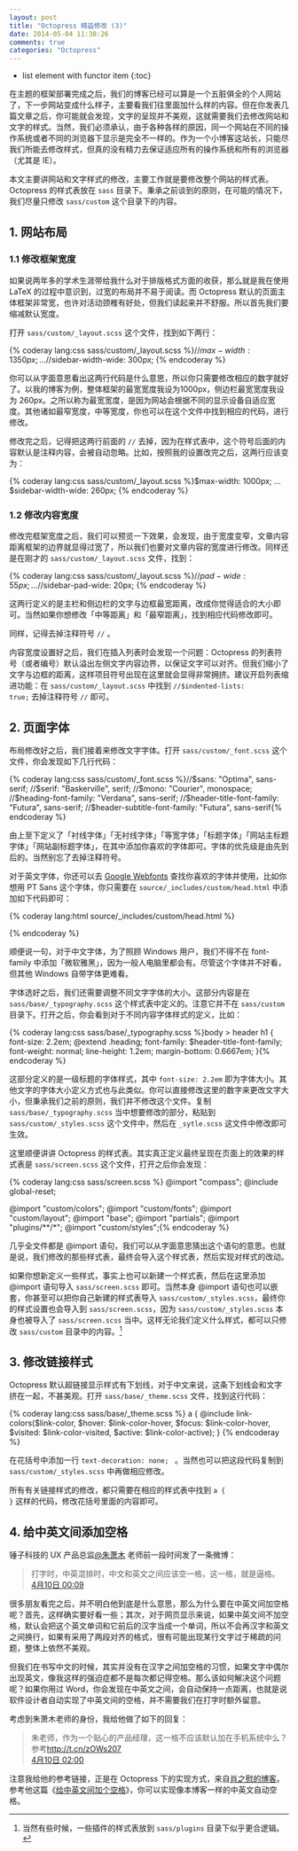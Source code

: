 ```yaml
---
layout: post
title: "Octopress 精益修改 (3)"
date: 2014-05-04 11:38:26
comments: true
categories: "Octopress"
---
```


- list element with functor item
{:toc}

在主题的框架部署完成之后，我们的博客已经可以算是一个五脏俱全的个人网站了，下一步网站变成什么样子，主要看我们往里面加什么样的内容。但在你发表几篇文章之后，你可能就会发现，文字的呈现并不美观，这就需要我们去修改网站和文字的样式。当然，我们必须承认，由于各种各样的原因，同一个网站在不同的操作系统或者不同的浏览器下显示是完全不一样的。作为一个小博客这站长，只能尽我们所能去修改样式，但真的没有精力去保证适应所有的操作系统和所有的浏览器（尤其是 IE）。<!--more-->

本文主要讲网站和文字样式的修改，主要工作就是要修改整个网站的样式表。 Octopress 的样式表放在 <code>sass</code> 目录下。秉承之前谈到的原则，在可能的情况下，我们尽量只修改 <code>sass/custom</code> 这个目录下的内容。

## 1. 网站布局

### 1.1 修改框架宽度

如果说两年多的学术生涯带给我什么对于排版格式方面的收获，那么就是我在使用 LaTeX 的过程中意识到，过宽的布局并不易于阅读。而 Octopress 默认的页面主体框架非常宽，也许对活动颈椎有好处，但我们读起来并不舒服。所以首先我们要缩减默认宽度。

打开 <code>sass/custom/_layout.scss</code> 这个文件，找到如下两行：

{% coderay lang:css sass/custom/_layout.scss %}//$max-width: 1350px;
…
//$sidebar-width-wide: 300px;
{% endcoderay %}

你可以从字面意思看出这两行代码是什么意思，所以你只需要修改相应的数字就好了。以我的博客为例，整体框架的最宽宽度我设为1000px，侧边栏最宽宽度我设为 260px。之所以称为最宽宽度，是因为网站会根据不同的显示设备自适应宽度。其他诸如最窄宽度，中等宽度，你也可以在这个文件中找到相应的代码，进行修改。

修改完之后，记得把这两行前面的 <code>//</code> 去掉，因为在样式表中，这个符号后面的内容默认是注释内容，会被自动忽略。比如，按照我的设置改完之后，这两行应该变为：

{% coderay lang:css sass/custom/_layout.scss %}$max-width: 1000px;
…
$sidebar-width-wide: 260px;
{% endcoderay %}

### 1.2 修改内容宽度

修改完框架宽度之后，我们可以预览一下效果，会发现，由于宽度变窄，文章内容距离框架的边界就显得过宽了，所以我们也要对文章内容的宽度进行修改。同样还是在刚才的 <code>sass/custom/_layout.scss</code> 文件，找到：

{% coderay lang:css sass/custom/_layout.scss %}//$pad-wide: 55px;
…
//$sidebar-pad-wide: 20px;
{% endcoderay %}

这两行定义的是主栏和侧边栏的文字与边框最宽距离，改成你觉得适合的大小即可。当然如果你想修改「中等距离」和「最窄距离」，找到相应代码修改即可。

同样，记得去掉注释符号 <code>//</code> 。

内容宽度设置好之后，我们在插入列表时会发现一个问题：Octopress 的列表符号（或者编号）默认溢出左侧文字内容边界，以保证文字可以对齐。但我们缩小了文字与边框的距离，这样项目符号出现在这里就会显得非常拥挤。建议开启列表缩进功能：在 <code>sass/custom/_layout.scss</code> 中找到 <code>//$indented-lists: true;</code> 去掉注释符号 <code>//</code> 即可。

## 2. 页面字体

布局修改好之后，我们接着来修改文字字体。打开 <code>sass/custom/_font.scss</code> 这个文件，你会发现如下几行代码：

{% coderay lang:css sass/custom/_font.scss %}//$sans: "Optima", sans-serif;
//$serif: "Baskerville", serif;
//$mono: "Courier", monospace;
//$heading-font-family: "Verdana", sans-serif;
//$header-title-font-family: "Futura", sans-serif;
//$header-subtitle-font-family: "Futura", sans-serif{% endcoderay %}

由上至下定义了「衬线字体」「无衬线字体」「等宽字体」「标题字体」「网站主标题字体」「网站副标题字体」，在其中添加你喜欢的字体即可。字体的优先级是由先到后的。当然别忘了去掉注释符号。

对于英文字体，你还可以去 [Google Webfonts](http://www.google.com/fonts/) 查找你喜欢的字体并使用，比如你想用 PT Sans 这个字体，你只需要在 <code>source/_includes/custom/head.html</code> 中添加如下代码即可：

{% coderay lang:html source/_includes/custom/head.html %}
<link href="//fonts.googleapis.com/css?family=PT+Serif:regular,italic,bold,bolditalic" rel="stylesheet" type="text/css"> {% endcoderay %}

顺便说一句，对于中文字体，为了照顾 Windows 用户，我们不得不在 font-family 中添加「微软雅黑」，因为一般人电脑里都会有。尽管这个字体并不好看，但其他 Windows 自带字体更难看。

字体选好之后，我们还需要调整不同文字字体的大小。这部分内容是在 <code>sass/base/_typography.scss</code> 这个样式表中定义的。注意它并不在 <code>sass/custom</code> 目录下。打开之后，你会看到对于不同内容字体样式的定义，比如：

{% coderay lang:css sass/base/_typography.scss %}body > header h1 {
  font-size: 2.2em;
  @extend .heading;
  font-family: $header-title-font-family;
  font-weight: normal;
  line-height: 1.2em;
  margin-bottom: 0.6667em;
}{% endcoderay %}

这部分定义的是一级标题的字体样式，其中 <code>font-size: 2.2em</code> 即为字体大小。其他文字的字体大小定义方式也与此类似。你可以直接修改这里的数字来更改文字大小，但秉承我们之前的原则，我们并不修改这个文件。复制 <code>sass/base/_typography.scss</code> 当中想要修改的部分，粘贴到 <code>sass/custom/_styles.scss</code> 这个文件中，然后在 <code>_sytle.scss</code> 这文件中修改即可生效。

这里顺便讲讲 Octopress 的样式表。其实真正定义最终呈现在页面上的效果的样式表是 <code>sass/screen.scss</code> 这个文件，打开之后你会发现：

{% coderay lang:css sass/screen.scss %}
@import "compass";
@include global-reset;

@import "custom/colors";
@import "custom/fonts";
@import "custom/layout";
@import "base";
@import "partials";
@import "plugins/**/*";
@import "custom/styles";{% endcoderay %}

几乎全文件都是 @import 语句，我们可以从字面意思猜出这个语句的意思。也就是说，我们修改的那些样式表，最终会导入这个样式表，然后实现对样式的改动。

如果你想新定义一些样式，事实上也可以新建一个样式表，然后在这里添加@import 语句导入 <code>sass/screen.scss</code> 即可。当然本身 @import 语句也可以嵌套，你甚至可以把你自己新建的样式表导入 <code>sass/custom/_styles.scss</code>，最终你的样式设置也会导入到 <code>sass/screen.scss</code>，因为 <code>sass/custom/_styles.scss</code> 本身也被导入了 <code>sass/screen.scss</code> 当中。这样无论我们定义什么样式，都可以只修改 <code>sass/custom</code> 目录中的内容。[^1]

## 3. 修改链接样式

Octopress 默认超链接显示样式有下划线，对于中文来说，这条下划线会和文字挤在一起，不甚美观。打开 <code>sass/base/_theme.scss</code> 文件，找到这行代码：

{% coderay lang:css sass/base/_theme.scss %}
a {
  @include link-colors($link-color, $hover: $link-color-hover, $focus: $link-color-hover, $visited: $link-color-visited, $active: $link-color-active);
}
{% endcoderay %}

在花括号中添加一行 <code>text-decoration: none; </code> 。当然也可以把这段代码复制到 <code>sass/custom/_styles.scss</code> 中再做相应修改。

所有有关链接样式的修改，都只需要在相应的样式表中找到 <code>a { }</code> 这样的代码，修改花括号里面的内容即可。

## 4. 给中英文间添加空格

锤子科技的 UX 产品总监[@朱萧木](http://weibo.com/u/1842158375) 老师前一段时间发了一条微博：

> 打字时，中英混排时，中文和英文之间应该空一格，这一格，就是逼格。  
> [4月10日 00:09](http://www.weibo.com/1842158375/AEWZGogNT)

很多朋友看完之后，并不明白他到底是什么意思，那么为什么要在中英文间加空格呢？首先，这样确实要好看一些；其次，对于网页显示来说，如果中英文间不加空格，默认会把这个英文单词和它前后的汉字当成一个单词，所以不会再汉字和英文之间换行，如果有采用了两段对齐的格式，很有可能出现某行文字过于稀疏的问题，整体上依然不美观。

但我们在书写中文的时候，其实并没有在汉字之间加空格的习惯，如果文字中偶尔出现英文，像我这样的强迫症都不是每次都记得空格。那么该如何解决这个问题呢？如果你用过 Word，你会发现在中英文之间，会自动保持一点距离，也就是说软件设计者自动实现了中英文间的空格，并不需要我们在打字时额外留意。

考虑到朱萧木老师的身份，我给他做了如下的回复：

> 朱老师，作为一个贴心的产品经理，这一格不应该默认加在手机系统中么？参考<http://t.cn/zOWs207>  
> [4月10日 02:00](http://www.weibo.com/1645866217/AEXIFwGEZ)

注意我给他的参考链接，正是在 Octopress 下的实现方式，来自[肖之慰的博客](http://xoyo.name)。参考他这篇《[给中英文间加个空格](http://xoyo.name/2012/04/auto-spacing-for-octopress/)》，你可以实现像本博客一样的中英文自动空格。

[^1]: 当然有些时候，一些插件的样式表放到 <code>sass/plugins</code> 目录下似乎更合逻辑。